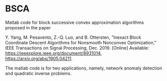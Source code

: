 # BSCA
Matlab code for block successive convex approximation algorithms proposed in the paper

Y. Yang, M. Pesavento, Z.-Q. Luo, and B. Ottersten, "Inexact Block Coordinate Descent Algorithms for Nonsmooth Nonconvex Optimization," IEEE Transactions on Signal Processing, Dec. 2019. [Online] Available: https://ieeexplore.ieee.org/document/8931014, https://arxiv.org/abs/1905.04211. 

The matlab code is for two applications, namely, network anomaly detection and quadratic inverse problems.
